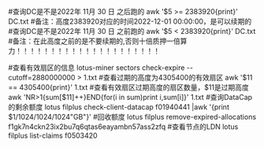 #查询DC是不是2022年 11月 30 日 之后跑的
awk '$5 >= 2383920{print}' DC.txt   #备注：高度2383920对应的时间2022-12-01 00:00:00，是可以续期的
#查询DC是不是2022年 11月 30 日 之前跑的
awk '$5 < 2383920{print}' DC.txt #备注：在此高度之前的是不要续期的,否则十倍质押一倍算力！！！！！！！！！！！！！！！！！！！！！

#查看有效扇区的信息
lotus-miner sectors check-expire --cutoff=2880000000 > 1.txt
#查看过期的高度为4305400的有效扇区
awk '$11 == 4305400{print}' 1.txt
#查看有效扇区过期高度的扇区数量，$11是过期高度
awk 'NR>1{sum[$11]++}END{for(i in sum)print i,sum[i]}' 1.txt
#查询DataCap的剩余额度
lotus filplus check-client-datacap f01940441 |awk '{print $1/1024/1024/1024"GB"}'
#回收额度
lotus filplus remove-expired-allocations f1gk7n4ckn23ix2bu7q6qtas6eayambn57ass2zfq
#查看节点的LDN
lotus filplus list-claims f0503420
